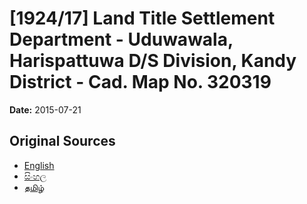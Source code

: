 # [1924/17] Land Title Settlement Department - Uduwawala, Harispattuwa D/S Division, Kandy District - Cad. Map No. 320319

**Date:** 2015-07-21

## Original Sources

- [English](https://documents.gov.lk/view/extra-gazettes/2015/7/1924-17_E.pdf)
- [සිංහල](https://documents.gov.lk/view/extra-gazettes/2015/7/1924-17_S.pdf)
- [தமிழ்](https://documents.gov.lk/view/extra-gazettes/2015/7/1924-17_T.pdf)
